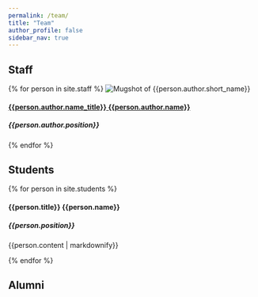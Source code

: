 ```yaml
---
permalink: /team/
title: "Team"
author_profile: false
sidebar_nav: true
---
```


## Staff

{% for person in site.staff %}
  ![Mugshot of {{person.author.short_name}}]({{site.url}}{{site.baseurl}}{{person.author.avatar}})
  <h4> <a href = "{{site.url}}{{site.baseurl}}{{person.url}}"> {{person.author.name_title}} {{person.author.name}} </a> </h4>
  <h5> {{person.author.position}} </h5>
  
{% endfor %}

## Students

{% for person in site.students %}
  <h4> {{person.title}} {{person.name}} </h4>
  <h5> {{person.position}} </h5>
  <p> {{person.content | markdownify}} </p>
  
  
{% endfor %}

## Alumni